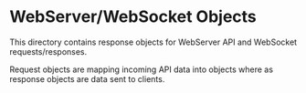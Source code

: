 # WebServer/WebSocket Objects

This directory contains response objects for WebServer API and WebSocket requests/responses.

Request objects are mapping incoming API data into objects where as response objects are data sent to clients.
